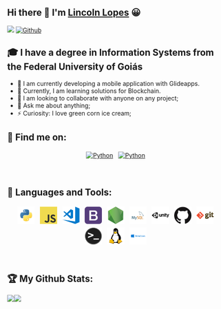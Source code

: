 ## Hi there 👋 I'm [Lincoln Lopes][website] 😀
![](https://visitor-badge.laobi.icu/badge?page_id=lincolnlopes.lincolnlopes) [![Github](https://img.shields.io/github/followers/lincolnlopes?label=Followers&logo=Github)](https://github.com/lincolnlopes)




## 🎓 I have a degree in Information Systems from the Federal University of Goiás

- 🔭 I am currently developing a mobile application with Glideapps.
- 🌱 Currently, I am learning solutions for Blockchain.
- 👯 I am looking to collaborate with anyone on any project;
- 💬 Ask me about anything;
- ⚡ Curiosity: I love green corn ice cream;

## :email: Find me on:

<!--
[<img align="left" alt="LincolnLopes" width="40px" src="https://raw.githubusercontent.com/iconic/open-iconic/master/svg/globe.svg" />][website]
[<img align="left" alt="LincolnLopes | LinkedIn" width="40px" src="https://cdn.jsdelivr.net/npm/simple-icons@v3/icons/linkedin.svg" />][linkedin]
[<img align="left" alt="LincolnLopes | Mail" width="40px" src="https://cdn.jsdelivr.net/npm/simple-icons@v3/icons/gmail.svg" />][mail]
-->

<p align="center" style="background=#fff;">
 <!--<a href="https://charalambosioannou.github.io/" target="_blank" rel="noopener noreferrer"> <img src="https://raw.githubusercontent.com/iconic/open-iconic/master/svg/globe.svg" alt="Python" height="40" style="vertical-align:top; margin:4px"> </a>-->
 <a href="https://www.linkedin.com/in/lincolnlopes" target="_blank" rel="noopener noreferrer"> <img class="logos" src="https://cdn.jsdelivr.net/npm/simple-icons@v3/icons/linkedin.svg" alt="Python" height="40" style="vertical-align:top; margin:4px"></a>
 <a href="mailto:cioannou1997@gmail.com"> <img src="https://cdn.jsdelivr.net/npm/simple-icons@v3/icons/gmail.svg" alt="Python" height="40" style="vertical-align:top; margin:4px"></a> 
</p>

<br />


## 🧰 Languages and Tools:
<p align="center">
<img src="https://raw.githubusercontent.com/github/explore/80688e429a7d4ef2fca1e82350fe8e3517d3494d/topics/python/python.png" alt="Python" height="40" style="vertical-align:top; margin:4px">
<img src="https://raw.githubusercontent.com/github/explore/80688e429a7d4ef2fca1e82350fe8e3517d3494d/topics/javascript/javascript.png" alt="Javascript" height="40" style="vertical-align:top; margin:4px">
<img src="https://raw.githubusercontent.com/github/explore/80688e429a7d4ef2fca1e82350fe8e3517d3494d/topics/visual-studio-code/visual-studio-code.png" alt="VS Code" height="40" style="vertical-align:top; margin:4px">
<img src="https://raw.githubusercontent.com/github/explore/80688e429a7d4ef2fca1e82350fe8e3517d3494d/topics/bootstrap/bootstrap.png" alt="Bootstrap" height="40" style="vertical-align:top; margin:4px">
<img src="https://raw.githubusercontent.com/github/explore/80688e429a7d4ef2fca1e82350fe8e3517d3494d/topics/nodejs/nodejs.png" alt="NodeJS" height="40" style="vertical-align:top; margin:4px">
<img src="https://raw.githubusercontent.com/github/explore/80688e429a7d4ef2fca1e82350fe8e3517d3494d/topics/mysql/mysql.png" alt="MySQL" height="40" style="vertical-align:top; margin:4px">
 <img src="https://raw.githubusercontent.com/github/explore/80688e429a7d4ef2fca1e82350fe8e3517d3494d/topics/unity/unity.png" alt="Unity" height="40" style="vertical-align:top; margin:4px">
<img src="https://raw.githubusercontent.com/github/explore/78df643247d429f6cc873026c0622819ad797942/topics/github/github.png" alt="Github" height="40" style="vertical-align:top; margin:4px">
<img src="https://raw.githubusercontent.com/github/explore/80688e429a7d4ef2fca1e82350fe8e3517d3494d/topics/git/git.png" alt="Git" height="40" style="vertical-align:top; margin:4px">
<img src="https://raw.githubusercontent.com/github/explore/80688e429a7d4ef2fca1e82350fe8e3517d3494d/topics/terminal/terminal.png" alt="Terminal" height="40" style="vertical-align:top; margin:4px">
<img src="https://raw.githubusercontent.com/github/explore/80688e429a7d4ef2fca1e82350fe8e3517d3494d/topics/linux/linux.png" alt="Linux" height="40" style="vertical-align:top; margin:4px" alt="Windows" height="40" style="vertical-align:top; margin:4px">
<img src="https://raw.githubusercontent.com/github/explore/80688e429a7d4ef2fca1e82350fe8e3517d3494d/topics/windows/windows.png" alt="Windows" height="40" style="vertical-align:top; margin:4px">

</p>

<br />

## :trophy: My Github Stats:

<!--
![GitHub stats](https://readme-stats-cfgj2cxdy.vercel.app/api?username=LincolnLopes&count_private=true&show_icons=true&theme=tokyonight)
![Top Langs](https://readme-stats-cfgj2cxdy.vercel.app/api/top-langs/?username=LincolnLopes&hide=php&theme=tokyonight)
-->
<div>
<a href="https://readme-stats-cfgj2cxdy.vercel.app/api?username=LincolnLopes&count_private=true&show_icons=true&theme=tokyonight">
  <img  align="left" src="https://readme-stats-cfgj2cxdy.vercel.app/api?username=LincolnLopes&count_private=true&show_icons=true&theme=tokyonight" />
</a>
<a href="https://readme-stats-cfgj2cxdy.vercel.app/api/top-langs/?username=LincolnLopes&hide=php&theme=tokyonight">
  <img align="left" src="https://readme-stats-cfgj2cxdy.vercel.app/api/top-langs/?username=LincolnLopes&hide=php&theme=tokyonight" />
</a>
</div>



[website]: https://lincolnlopes.github.io/
[linkedin]: https://linkedin.com/in/lincolnlopes
[mail]: mailto:lincoln.gyn@gmail.com


